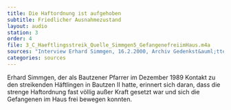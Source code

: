 ```yaml
---
title: Die Haftordnung ist aufgehoben
subtitle: Friedlicher Ausnahmezustand
layout: audio
station: 3
order: 4
file: 3_C_Haeftlingsstreik_Quelle_Simmgen5_GefangenefreiimHaus.m4a
sources: "Interview Erhard Simmgen, 16.2.2000, Archiv Gedenkst&auml;tte Bautzen"
categories: sources
---
```

Erhard Simmgen, der als Bautzener Pfarrer im Dezember 1989 Kontakt zu den streikenden H&auml;ftlingen in Bautzen II hatte, erinnert sich daran, dass die strenge Haftordnung fast v&ouml;llig au&szlig;er Kraft gesetzt war und sich die Gefangenen im Haus frei bewegen konnten.
